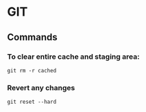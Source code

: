 # GIT

## Commands
### To clear entire cache and staging area:
`git rm -r cached`

### Revert any changes
`git reset --hard`
